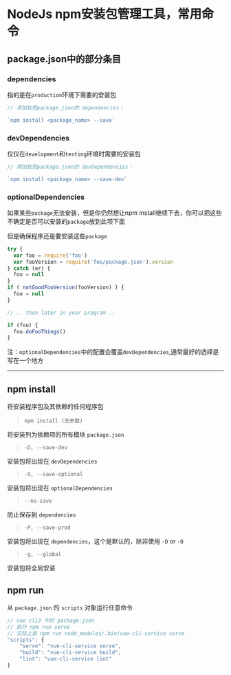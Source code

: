 # NodeJs npm安装包管理工具，常用命令

## package.json中的部分条目

### dependencies

指的是在`production`环境下需要的安装包

```javascript
// 添加到您package.json的 dependencies：

`npm install <package_name> --save`
```

### devDependencies

仅仅在`development`和`testing`环境时需要的安装包

```javascript
// 添加到您package.json的 devDependencies：

`npm install <package_name> --save-dev`
```

### optionalDependencies

如果某些`package`无法安装，但是你仍然想让npm install继续下去，你可以把这些不确定是否可以安装的`package`放到此项下面

但是确保程序还是要安装这些`package`
```javascript
try {
  var foo = require('foo')
  var fooVersion = require('foo/package.json').version
} catch (er) {
  foo = null
}
if ( notGoodFooVersion(fooVersion) ) {
  foo = null
}

// .. then later in your program ..

if (foo) {
  foo.doFooThings()
}
```
注：`optionalDependencies`中的配置会覆盖`devDependencies`,通常最好的选择是写在一个地方

---

## npm install

将安装程序包及其依赖的任何程序包

> `npm install (无参数)`

将安装列为依赖项的所有模块 `package.json`

> `-D, --save-dev`

安装包将出现在 `devDependencies`

> `-O, --save-optional`

安装包将出现在 `optionalDependencies`

> `--no-save`

防止保存到 `dependencies`

> `-P, --save-prod`

安装包将出现在 `dependencies`，这个是默认的，除非使用 `-D` or `-O`

> `-g, --global`

安装包将全局安装

## npm run 

从 `package.json` 的 `scripts` 对象运行任意命令

```javascript
// vue cli3 中的 package.json
// 执行 npm run serve
// 实际上是 npm run node_modules/.bin/vue-cli-service serve
"scripts": {
    "serve": "vue-cli-service serve",
    "build": "vue-cli-service build",
    "lint": "vue-cli-service lint"
}
```


